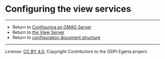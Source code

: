 <!-- SPDX-License-Identifier: CC-BY-4.0 -->
<!-- Copyright Contributors to the ODPi Egeria project. -->

# Configuring the view services



----
* Return to [Configuring an OMAG Server](configuring-an-omag-server.md)
* Return to [the View Server](../concepts/view-server.md)
* Return to [configuration document structure](../concepts/configuration-document.md)


----
License: [CC BY 4.0](https://creativecommons.org/licenses/by/4.0/),
Copyright Contributors to the ODPi Egeria project.
